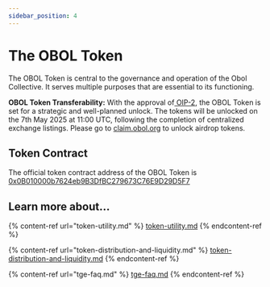 ```yaml
---
sidebar_position: 4
---
```


# The OBOL Token

The OBOL Token is central to the governance and operation of the Obol Collective. It serves multiple purposes that are essential to its functioning.

**OBOL Token Transferability:** With the approval of[ OIP-2](https://community.obol.org/t/oip-2-unlock-obol-token/317/30), the OBOL Token is set for a strategic and well-planned unlock. The tokens will be unlocked on the 7th May 2025 at 11:00 UTC, following the completion of centralized exchange listings. Please go to [claim.obol.org](https://claim.obol.org) to unlock airdrop tokens.

## Token Contract

The official token contract address of the OBOL Token is [0x0B010000b7624eb9B3DfBC279673C76E9D29D5F7](https://etherscan.io/address/0x0B010000b7624eb9B3DfBC279673C76E9D29D5F7)

## Learn more about...&#x20;

{% content-ref url="token-utility.md" %}
[token-utility.md](token-utility.md)
{% endcontent-ref %}

{% content-ref url="token-distribution-and-liquidity.md" %}
[token-distribution-and-liquidity.md](token-distribution-and-liquidity.md)
{% endcontent-ref %}

{% content-ref url="tge-faq.md" %}
[tge-faq.md](tge-faq.md)
{% endcontent-ref %}
